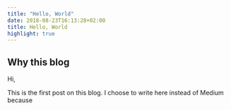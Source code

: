 ```yaml
---
title: "Hello, World"
date: 2018-08-23T16:13:28+02:00
title: Hello, World
highlight: true
---
```



## Why this blog

Hi, 

This is the first post on this blog. I choose to write here instead of Medium because 
